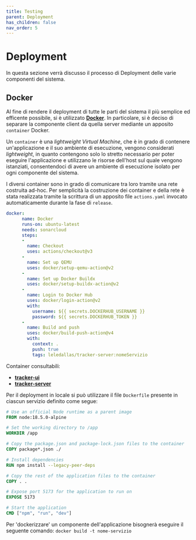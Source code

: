 ```yaml
---
title: Testing
parent: Deployment
has_children: false
nav_order: 5
---
```

# Deployment
In questa sezione verrà discusso il processo di Deployment delle varie componenti del sistema.

## Docker 

Al fine di rendere il deployment di tutte le parti del sistema il più semplice ed efficente possibile, si è utilizzato **[Docker](https://www.docker.com/)**.
In particolare, si è deciso di separare la componente client da quella server mediante un apposito `container` Docker. 

Un `container` è una _lightweight Virtual Machine_, che è in grado di contenere un'applicazione e il suo ambiente di esecuzione, vengono considerati _lightweight_, in quanto contengono solo lo stretto necessario per poter eseguire l'applicazione e utilizzano le risorse dell'host sul quale vengono istanziati, consentendoci di avere un ambiente di esecuzione isolato per ogni componente del sistema. 

I diversi container sono in grado di comunicare tra loro tramite una rete costruita ad-hoc. Per semplicità la costruzione dei container e della rete è stata realizzata tramite la scrittura di un apposito file `actions.yaml` invocato automaticamente durante la fase di `release`. 

```yaml
docker:
      name: Docker
      runs-on: ubuntu-latest
      needs: sonarcloud
      steps:
      -
        name: Checkout
        uses: actions/checkout@v3
      -
        name: Set up QEMU
        uses: docker/setup-qemu-action@v2
      -
        name: Set up Docker Buildx
        uses: docker/setup-buildx-action@v2
      -
        name: Login to Docker Hub
        uses: docker/login-action@v2
        with:
          username: ${{ secrets.DOCKERHUB_USERNAME }}
          password: ${{ secrets.DOCKERHUB_TOKEN }}
      -
        name: Build and push
        uses: docker/build-push-action@v4
        with:
          context: .
          push: true
          tags: leledallas/tracker-server:nomeServizio
```

Container consultabili:
- **[tracker-ui](https://hub.docker.com/repository/docker/leledallas/tracker-ui/general)**
- **[tracker-server](https://hub.docker.com/repository/docker/leledallas/tracker-server/general)**

Per il deployment in locale si può utilizzare il file `Dockerfile` presente in ciascun servizio definito come segue: 

 ```dockerfile
# Use an official Node runtime as a parent image
FROM node:18.5.0-alpine

# Set the working directory to /app
WORKDIR /app

# Copy the package.json and package-lock.json files to the container
COPY package*.json ./

# Install dependencies
RUN npm install --legacy-peer-deps

# Copy the rest of the application files to the container
COPY . .

# Expose port 5173 for the application to run on
EXPOSE 5173

# Start the application
CMD ["npm", "run", "dev"]
 ```

Per 'dockerizzare' un componente dell'applicazione bisognerà eseguire il seguente comando: `docker build -t nome-servizio`

